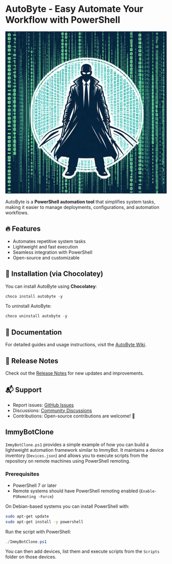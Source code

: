 # AutoByte - Easy Automate Your Workflow with PowerShell

![AutoByte](https://github.com/deep1ne8/misc/blob/main/AutoByte_Main.png)

AutoByte is a **PowerShell automation tool** that simplifies system tasks, making it easier to manage deployments, configurations, and automation workflows.

## 🔥 Features
- Automates repetitive system tasks
- Lightweight and fast execution
- Seamless integration with PowerShell
- Open-source and customizable

## 🚀 Installation (via Chocolatey)
You can install AutoByte using **Chocolatey**:
```powershell
choco install autobyte -y
```

To uninstall AutoByte:
```powershell
choco uninstall autobyte -y
```

## 📖 Documentation
For detailed guides and usage instructions, visit the [AutoByte Wiki](https://github.com/deep1ne8/misc/wiki).

## 📜 Release Notes
Check out the [Release Notes](https://github.com/deep1ne8/misc/releases) for new updates and improvements.

## 📬 Support
- Report issues: [GitHub Issues](https://github.com/deep1ne8/misc/issues)
- Discussions: [Community Discussions](https://github.com/deep1ne8/misc/discussions)
- Contributions: Open-source contributions are welcome! 🎉

[autoByteImage]: https://github.com/deep1ne8/misc/blob/main/AutoByte_Main.png
## ImmyBotClone

`ImmyBotClone.ps1` provides a simple example of how you can build a lightweight automation framework similar to ImmyBot. It maintains a device inventory (`Devices.json`) and allows you to execute scripts from the repository on remote machines using PowerShell remoting.

### Prerequisites
- PowerShell 7 or later
- Remote systems should have PowerShell remoting enabled (`Enable-PSRemoting -Force`)

On Debian-based systems you can install PowerShell with:

```bash
sudo apt-get update
sudo apt-get install -y powershell
```

Run the script with PowerShell:

```powershell
./ImmyBotClone.ps1
```

You can then add devices, list them and execute scripts from the `Scripts` folder on those devices.

